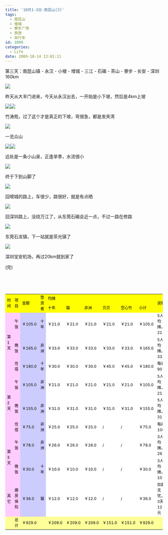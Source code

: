 ```yaml
---
title: '10月1-3日·南昆山[3]'
tags:
  - 南昆山
  - 增城
  - 寮步广场
  - 旅游
  - 自行车
id: 1099
categories:
  - Life
date: 2009-10-14 13:01:11
---
```


第三天：南昆山镇 - 永汉 - 小楼 - 增城 - 三江 - 石碣 - 茶山 - 寮步 - 长安 - 深圳 160km

![](/images/2009/10/14_201002071652437527_6834.jpg)

昨天从大丰门进来，今天从永汉出去，一开始是小下坡，然后是4km上坡

![](/images/2009/10/14_201002071653263766_6835.jpg)![](/images/2009/10/14_201002071653474160_6836.jpg)

竹涛苑，过了这个才是真正的下坡，弯很急，都是发夹湾

![](/images/2009/10/14_201002071654165358_6837.jpg)

一览众山

![](/images/2009/10/14_201002071654430051_6838.jpg)![](/images/2009/10/14_201002071655205252_6839.jpg)

远处是一条小山泉，正逢旱季，水流很小

![](/images/2009/10/14_201002071655396540_6840.jpg)

终于下到山脚了

![](/images/2009/10/14_201002071656588135_6841.jpg)

回增城的路上，车很少，路很好，就是有点晒

![](/images/2009/10/14_201002071657275582_6842.jpg)

回深圳路上，没绕万江了，从东莞石碣会近一点，不过一路在修路

![](/images/2009/10/14_201002071657508773_6843.jpg)

东莞石龙镇，下一站就是茶光镇了

![](/images/2009/10/14_201002071658417482_6844.jpg)

深圳宝安机场，再过20km就到家了

(完)

&nbsp;

&nbsp;

<table border="0" cellpadding="2" cellspacing="1" bgcolor="#999999" style="color: rgb(0, 0, 0); font-size: 12px; line-height: 18px; text-align: left; ">    <colgroup><col width="72" span="10" /></colgroup><colgroup><col width="195" /></colgroup>    <tbody>        <tr>            <td width="72" rowspan="2" bgcolor="#FFFF00">时间</td>            <td width="72" rowspan="2" bgcolor="#FFFF00">项目</td>            <td width="72" rowspan="2" bgcolor="#FFFF00">金额</td>            <td width="72" rowspan="2" bgcolor="#FFFF00">垫资者</td>            <td width="432" colspan="6" bgcolor="#FFFF00">均摊</td>            <td width="195" rowspan="2" bgcolor="#FFFF00">说明</td>        </tr>        <tr>            <td bgcolor="#FFFF00">十年</td>            <td bgcolor="#FFFF00">猫</td>            <td bgcolor="#FFFF00">非洲</td>            <td bgcolor="#FFFF00">贝贝</td>            <td bgcolor="#FFFF00">空心竹</td>            <td bgcolor="#FFFF00">小计</td>        </tr>        <tr>            <td rowspan="3" bgcolor="#FFCCFF">第1天</td>            <td bgcolor="#FFCCFF">午饭</td>            <td bgcolor="#CCCCFF">￥105.0</td>            <td bgcolor="#CCCCFF">十年</td>            <td bgcolor="#FFFFFF">￥21.0</td>            <td bgcolor="#FFFFFF">￥21.0</td>            <td bgcolor="#FFFFFF">￥21.0</td>            <td bgcolor="#FFFFFF">￥21.0</td>            <td bgcolor="#FFFFFF">￥21.0</td>            <td bgcolor="#FFFFFF">￥105.0</td>            <td bgcolor="#FFFFFF">5人均摊，21</td>        </tr>        <tr>            <td bgcolor="#FFCCFF">晚饭</td>            <td bgcolor="#CCCCFF">￥165.0</td>            <td bgcolor="#CCCCFF">非洲</td>            <td bgcolor="#FFFFFF">￥33.0</td>            <td bgcolor="#FFFFFF">￥33.0</td>            <td bgcolor="#FFFFFF">￥33.0</td>            <td bgcolor="#FFFFFF">￥33.0</td>            <td bgcolor="#FFFFFF">￥33.0</td>            <td bgcolor="#FFFFFF">￥165.0</td>            <td bgcolor="#FFFFFF">5人均摊，33</td>        </tr>        <tr>            <td bgcolor="#FFCCFF">住宿</td>            <td bgcolor="#CCCCFF">￥180.0</td>            <td bgcolor="#CCCCFF">十年</td>            <td bgcolor="#FFFFFF">￥30.0</td>            <td bgcolor="#FFFFFF">￥30.0</td>            <td bgcolor="#FFFFFF">￥30.0</td>            <td bgcolor="#FFFFFF">￥45.0</td>            <td bgcolor="#FFFFFF">￥45.0</td>            <td bgcolor="#FFFFFF">￥180.0</td>            <td bgcolor="#FFFFFF">每间90</td>        </tr>        <tr>            <td rowspan="3" bgcolor="#FFCCFF">第2天</td>            <td bgcolor="#FFCCFF">午饭</td>            <td bgcolor="#CCCCFF">￥105.0</td>            <td bgcolor="#CCCCFF">非洲</td>            <td bgcolor="#FFFFFF">￥21.0</td>            <td bgcolor="#FFFFFF">￥21.0</td>            <td bgcolor="#FFFFFF">￥21.0</td>            <td bgcolor="#FFFFFF">￥21.0</td>            <td bgcolor="#FFFFFF">￥21.0</td>            <td bgcolor="#FFFFFF">￥105.0</td>            <td bgcolor="#FFFFFF">5人均摊，21</td>        </tr>        <tr>            <td bgcolor="#FFCCFF">晚饭</td>            <td bgcolor="#CCCCFF">￥155.0</td>            <td bgcolor="#CCCCFF">非洲</td>            <td bgcolor="#FFFFFF">￥31.0</td>            <td bgcolor="#FFFFFF">￥31.0</td>            <td bgcolor="#FFFFFF">￥31.0</td>            <td bgcolor="#FFFFFF">￥31.0</td>            <td bgcolor="#FFFFFF">￥31.0</td>            <td bgcolor="#FFFFFF">￥155.0</td>            <td bgcolor="#FFFFFF">5人均摊，31</td>        </tr>        <tr>            <td bgcolor="#FFCCFF">住宿</td>            <td bgcolor="#CCCCFF">￥75.0</td>            <td bgcolor="#CCCCFF">非洲</td>            <td bgcolor="#FFFFFF">￥25.0</td>            <td bgcolor="#FFFFFF">￥25.0</td>            <td bgcolor="#FFFFFF">￥25.0</td>            <td bgcolor="#FFFFFF">/</td>            <td bgcolor="#FFFFFF">/</td>            <td bgcolor="#FFFFFF">￥75.0</td>            <td bgcolor="#FFFFFF">每间100</td>        </tr>        <tr>            <td rowspan="2" bgcolor="#FFCCFF">第3天</td>            <td bgcolor="#FFCCFF">午饭</td>            <td bgcolor="#CCCCFF">￥78.0</td>            <td bgcolor="#CCCCFF">非洲</td>            <td bgcolor="#FFFFFF">￥26.0</td>            <td bgcolor="#FFFFFF">￥26.0</td>            <td bgcolor="#FFFFFF">￥26.0</td>            <td bgcolor="#FFFFFF">/</td>            <td bgcolor="#FFFFFF">/</td>            <td bgcolor="#FFFFFF">￥78.0</td>            <td bgcolor="#FFFFFF">3人均摊，26</td>        </tr>        <tr>            <td bgcolor="#FFCCFF">晚饭</td>            <td bgcolor="#CCCCFF">￥30.0</td>            <td bgcolor="#CCCCFF">十年</td>            <td bgcolor="#FFFFFF">￥10.0</td>            <td bgcolor="#FFFFFF">￥10.0</td>            <td bgcolor="#FFFFFF">￥10.0</td>            <td bgcolor="#FFFFFF">/</td>            <td bgcolor="#FFFFFF">/</td>            <td bgcolor="#FFFFFF">￥30.0</td>            <td bgcolor="#FFFFFF">3人均摊，10</td>        </tr>        <tr>            <td bgcolor="#FFCCFF">其它</td>            <td bgcolor="#FFCCFF">磨房保险</td>            <td bgcolor="#CCCCFF">￥36.0</td>            <td bgcolor="#CCCCFF">猫</td>            <td bgcolor="#FFFFFF">￥12.0</td>            <td bgcolor="#FFFFFF">￥12.0</td>            <td bgcolor="#FFFFFF">￥12.0</td>            <td bgcolor="#FFFFFF">/</td>            <td bgcolor="#FFFFFF">/</td>            <td bgcolor="#FFFFFF">￥36.0</td>            <td bgcolor="#FFFFFF">拉磨无忧，3天12元</td>        </tr>        <tr>            <td bgcolor="#FFFF99">　</td>            <td bgcolor="#FFFF99">总计</td>            <td bgcolor="#FFFF99">￥929.0</td>            <td bgcolor="#FFFF99">　</td>            <td bgcolor="#FFFF99">￥209.0</td>            <td bgcolor="#FFFF99">￥209.0</td>            <td bgcolor="#FFFF99">￥209.0</td>            <td bgcolor="#FFFF99">￥151.0</td>            <td bgcolor="#FFFF99">￥151.0</td>            <td bgcolor="#FFFF99">￥929.0</td>            <td bgcolor="#FFFF99">　</td>        </tr>    </tbody></table>
